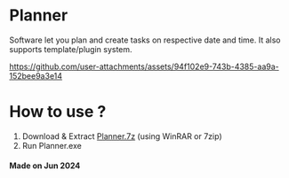# Planner
Software let you plan and create tasks on respective date and time. It also supports template/plugin system.

https://github.com/user-attachments/assets/94f102e9-743b-4385-aa9a-152bee9a3e14

# How to use ?
1. Download & Extract [Planner.7z](https://github.com/EasingSoft/Planner/releases/download/1/Planner.7z) (using WinRAR or 7zip)
2. Run Planner.exe

#### Made on Jun 2024
